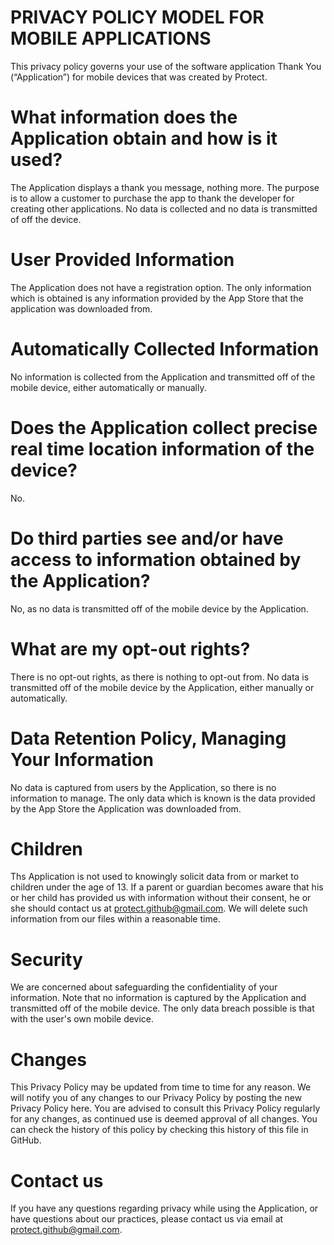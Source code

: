# PRIVACY POLICY MODEL FOR MOBILE APPLICATIONS

This privacy policy governs your use of the software application Thank You (“Application”) for mobile devices
that was created by Protect.

# What information does the Application obtain and how is it used?

The Application displays a thank you message, nothing more. The purpose is to allow a customer to purchase
the app to thank the developer for creating other applications. No data is collected and no data is
transmitted of off the device.

# User Provided Information 

The Application does not have a registration option. The only information which is obtained
is any information provided by the App Store that the application was downloaded from.

# Automatically Collected Information 

No information is collected from the Application and transmitted off of the mobile device, either automatically or manually.

# Does the Application collect precise real time location information of the device?

No.

# Do third parties see and/or have access to information obtained by the Application?

No, as no data is transmitted off of the mobile device by the Application.

# What are my opt-out rights?

There is no opt-out rights, as there is nothing to opt-out from. No data is transmitted off of the mobile device
by the Application, either manually or automatically.

# Data Retention Policy, Managing Your Information

No data is captured from users by the Application, so there is no information to manage. The only data
which is known is the data provided by the App Store the Application was downloaded from.

# Children

Ths Application is not used to knowingly solicit data from or market to children under the age of 13. If a parent or
guardian becomes aware that his or her child has provided us with information without their consent, he or she should
contact us at protect.github@gmail.com. We will delete such information from our files within a reasonable time.

# Security

We are concerned about safeguarding the confidentiality of your information. Note that no information is captured
by the Application and transmitted off of the mobile device. The only data breach possible is that with the user's
own mobile device.

# Changes

This Privacy Policy may be updated from time to time for any reason. We will notify you of any changes to our
Privacy Policy by posting the new Privacy Policy here. You are advised to consult this Privacy Policy regularly
for any changes, as continued use is deemed approval of all changes. You can check the history of this policy by
checking this history of this file in GitHub.

# Contact us
If you have any questions regarding privacy while using the Application, or have questions about our practices,
please contact us via email at protect.github@gmail.com.
